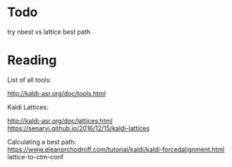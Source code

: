 # Todo

try nbest vs lattice best path


# Reading

List of all tools:

http://kaldi-asr.org/doc/tools.html


Kaldi Lattices:

http://kaldi-asr.org/doc/lattices.html
https://senarvi.github.io/2016/12/15/kaldi-lattices

Calculating a best path:
https://www.eleanorchodroff.com/tutorial/kaldi/kaldi-forcedalignment.html
lattice-to-ctm-conf






